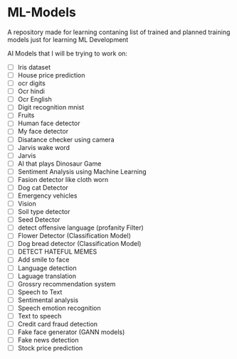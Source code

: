 # ML-Models
A repository made for learning contaning list of trained and planned training models just for learning ML Development

AI Models that I will be trying to work on:
- [ ] Iris dataset
- [ ] House price prediction
- [ ] ocr digits
- [ ] Ocr hindi
- [ ] Ocr English
- [ ] Digit recognition mnist
- [ ] Fruits
- [ ] Human face detector
- [ ] My face detector
- [ ] Disatance checker using camera
- [ ] Jarvis wake word
- [ ] Jarvis
- [ ] AI that plays Dinosaur Game
- [ ] Sentiment Analysis using Machine Learning
- [ ] Fasion detector like cloth worn
- [ ] Dog cat Detector
- [ ] Emergency vehicles
- [ ] Vision
- [ ] Soil type detector
- [ ] Seed Detector
- [ ] detect offensive language (profanity Filter)
- [ ] Flower Detector (Classification Model)
- [ ] Dog bread detector  (Classification Model)
- [ ] DETECT HATEFUL MEMES
- [ ] Add smile to face
- [ ] Language detection
- [ ] Laguage translation
- [ ] Grossry recommendation system
- [ ] Speech to Text
- [ ] Sentimental analysis
- [ ] Speech emotion recognition
- [ ] Text to speech
- [ ] Credit card fraud detection
- [ ] Fake face generator (GANN models)
- [ ] Fake news detection
- [ ] Stock price prediction
